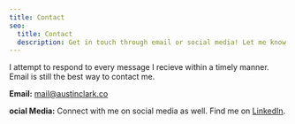 ```yaml
---
title: Contact
seo:
  title: Contact
  description: Get in touch through email or social media! Let me know how I can help.
---
```


I attempt to respond to every message I recieve within a timely manner. Email is still the best way to contact me.

**Email:** [mail@austinclark.co](mailto:mail@austinclark.co)

**ocial Media:**
Connect with me on social media as well. Find me on [LinkedIn](https://www.linkedin.com/in/austintclark/).
